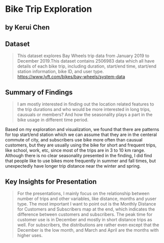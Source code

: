 # Bike Trip Exploration
## by Kerui Chen

## Dataset

> This dataset explores Bay Wheels trip data from January 2019 to December 2019.This dataset contains 2506983 data which all have details of each bike trip, including duration, start/end time, start/end station information, bike ID, and user type. https://www.lyft.com/bikes/bay-wheels/system-data


## Summary of Findings

> I am mostly interested in finding out the location related features to the trip durations and who would be more interested in long trips, causuals or members? And how the seasonality plays a part in the bike usage in different time period. 

Based on my exploration and visualization, we found that there are patterns for top start/end station which we can assume that they are in the centeral commute of city, and subscribers use bike more often than causual customers, but they are usually using the bike for short and frequent trips, like school, work, etc, since most of the trips are in 3 to 10 km range. Although there is no clear seasonality presented in the finding, I did find that people like to use bikes more frequently in summer and fall times, but unexpectedly have longer trip distance near the winter and spring. 


## Key Insights for Presentation

> For the presentations, I mainly focus on the relationship between number of trips and other variables, like distance, months and yuser type. The most important I want to point out is the Monthly Distance for Customers and Subscribers map at the end, which indicates the difference between customers and subscribers. The peak time for customer use is in December and mostly in short distance trips as well. For subscribers, the distributions are rather even except that the December is the low month, and March and April are the months with higher uses.